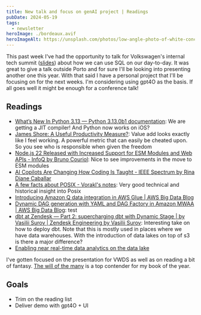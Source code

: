 ```yaml
---
title: New talk and focus on genAI project | Readings
pubDate: 2024-05-19
tags:
  - newsletter
heroImage: ./bordeaux.avif
heroImageAlt: https://unsplash.com/photos/low-angle-photo-of-white-concrete-building-ulhxvMjzI_4
---
```


This past week I've had the opportunity to talk for Volkswagen's internal tech summit ([slides]((/slides/test.html))) about how we can use SQL on our day-to-day. It was great to give a talk outside Porto and for sure I'll be looking into presenting another one this year. With that said I have a personal project that I'll be focusing on for the next weeks. I'm considering using gpt4O as the basis. If all goes well it might be enough for a conference talk!

## Readings

- [What’s New In Python 3.13 — Python 3.13.0b1 documentation](https://docs.python.org/3.13/whatsnew/3.13.html): We are getting a JIT compiler! And Python now works on iOS?
- [James Shore: A Useful Productivity Measure?](https://www.jamesshore.com/v2/blog/2024/a-useful-productivity-measure): Value add looks exactly like I feel working. A powerful metric that can easily be cheated upon. So you see who is responsible when given the freedom
- [Node.js 22 Released with Increased Support for ESM Modules and Web APIs - InfoQ by Bruno Couriol](https://www.infoq.com/news/2024/05/node-22-released/): Nice to see improvements in the move to ESM modules
- [AI Copilots Are Changing How Coding Is Taught - IEEE Spectrum by Rina Diane Caballar](https://spectrum.ieee.org/ai-coding)
- [A few facts about POSIX - Vorakl's notes](https://vorakl.com/articles/posix/): Very good technical and historical insight into Posix
- [Introducing Amazon Q data integration in AWS Glue | AWS Big Data Blog](https://aws.amazon.com/blogs/big-data/introducing-amazon-q-data-integration-in-aws-glue/)
- [Dynamic DAG generation with YAML and DAG Factory in Amazon MWAA | AWS Big Data Blog](https://aws.amazon.com/blogs/big-data/dynamic-dag-generation-with-yaml-and-dag-factory-in-amazon-mwaa/): test
- [dbt at Zendesk — Part 2: supercharging dbt with Dynamic Stage | by Vasilii Surov | Zendesk Engineering by Vasilii Surov](https://zendesk.engineering/dbt-at-zendesk-part-2-supercharging-dbt-with-dynamic-stage-4703a49d1c30): Interesting take on how to deploy dbt. Note that this is mostly used in places where we have data warehouses. With the introduction of data lakes on top of s3 is there a major difference?
- [Enabling near real-time data analytics on the data lake](https://engineering.grab.com/enabling-near-realtime-data-analytics?ref=blef.fr)

I've gotten focused on the presentation for VWDS as well as on reading a bit of fantasy. [The will of the many](https://www.goodreads.com/book/show/58416952-the-will-of-the-many) is a top contender for my book of the year.

## Goals

- Trim on the reading list
- Deliver demo with gpt4O + UI
